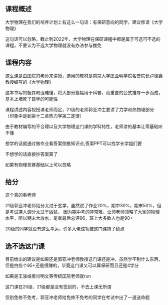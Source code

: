 ## 课程概述
大学物理在我们的培养计划上有这么一句话：有保研意向的同学，建议修读《大学物理》

这句话可以忽略，截止到2022年，大学物理在保研课程中都是属于可选可不选的课程，不要认为不选大学物理就没有办法参与推免

## 课程内容
这么课是由匡院的老师来讲授，选用的教材是南京大学匡亚明学院名誉院长卢德鑫教授编写的《大学物理》

这本书写的极其晦涩难懂，将大部分篇幅用于科普，而重要的公式推导一步而成，基本上堵死了自学的可能性

课程讲述内容视授课老师而定，21级的老师郭亚冲主要讲了力学和热物理部分（印象中是到第十二章热力学第二定律）

由于教材编写的不合理以及大学物理这门课的学科特性，老师讲的基本让零基础听不懂

想学的话就通过做作业看答案倒推知识点,答案PPT可以找学长学姐们要

不想学的话直接抄答案算了

如果有物理竞赛基础以上可以忽略

## 给分
这个真的看老师

21级郭亚冲老师给分太过于玄学，虽然说了作业20%，期中30%，期末50%，但是考试捞人调分太过于凶猛，
因为期中考的非常难，让郭老师领略了大家的物理水平，所以期末大放水，笔者最后总评96，班上大多数人也是90+

20级的同学就没有这么幸运，许多大佬成功被这门课拖了绩点

## 选不选这门课
目前给出的建议是如果还是郭亚冲老师教授这门课还是冲，虽然学不到什么东西，但是白捞个95+还是很赚的，毕竟这门课又可以算保研而且还是4学分

如果是王骏或者肖明文等传统匡院老师就run

这门课在20级、21级都是没有签到的，不去上课无所谓

但别免修不免考，郭亚冲老师给免修不免考的同学在考试中出了一道送命题
